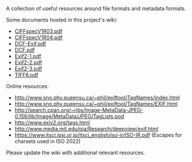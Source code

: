 A collection of useful resources around file formats and metadata formats.

Some documents hosted in this project's wiki:

* [CIFFspecV1R03.pdf](docs/CIFFspecV1R03.pdf)
* [CIFFspecV1R04.pdf](docs/CIFFspecV1R04.pdf)
* [DCF-Exif.pdf](docs/DCF-Exif.pdf)
* [DCF.pdf](docs/DCF.pdf)
* [Exif2-1.pdf](docs/Exif2-1.pdf)
* [Exif2-2.pdf](docs/Exif2-2.pdf)
* [Exif2-3.pdf](docs/Exif2-3.pdf)
* [TIFF6.pdf](docs/TIFF6.pdf)

Online resources:

* http://www.sno.phy.queensu.ca/~phil/exiftool/TagNames/index.html
* http://www.sno.phy.queensu.ca/~phil/exiftool/TagNames/EXIF.html
* http://search.cpan.org/~rjbs/Image-MetaData-JPEG-0.156/lib/Image/MetaData/JPEG/TagLists.pod
* http://www.exiv2.org/tags.html
* http://www.media.mit.edu/pia/Research/deepview/exif.html
* https://www.itscj.ipsj.or.jp/itscj_english/iso-ir/ISO-IR.pdf (Escapes for charsets used in ISO 2022)

Please update the wiki with additional relevant resources.
